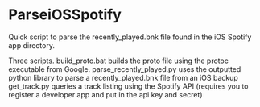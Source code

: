 # ParseiOSSpotify

Quick script to parse the recently_played.bnk file found in the iOS Spotify app directory.

Three scripts.
build_proto.bat builds the proto file using the protoc executable from Google.
parse_recently_played.py uses the outputted python library to parse a recently_played.bnk file from an iOS backup
get_track.py queries a track listing using the Spotify API (requires you to register a developer app and put in the api key and secret)
